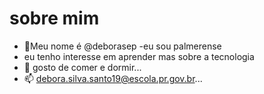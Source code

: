 # sobre mim #
- 👋Meu nome é @deborasep
-eu sou palmerense
- eu tenho interesse em aprender mas sobre a tecnologia
- 💞️ gosto de comer e dormir...
- 📫 debora.silva.santo19@escola.pr.gov.br...

<!---
deborasep/deborasep is a ✨ special ✨ repository because its `README.md` (this file) appears on your GitHub profile.
You can click the Preview link to take a look at your changes.
--->
